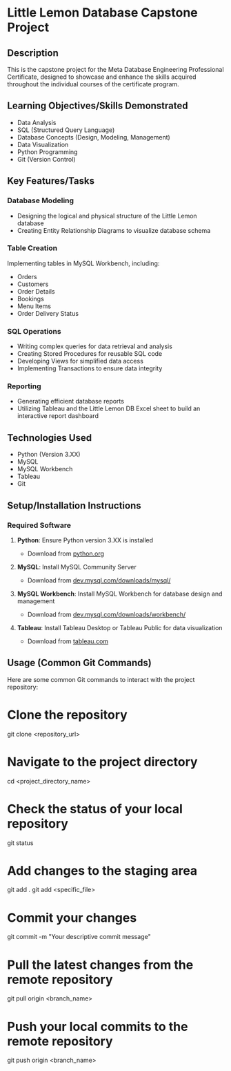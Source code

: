 # Little Lemon Database Capstone Project

## Description
This is the capstone project for the Meta Database Engineering Professional Certificate, designed to showcase and enhance the skills acquired throughout the individual courses of the certificate program.

## Learning Objectives/Skills Demonstrated
- Data Analysis
- SQL (Structured Query Language)
- Database Concepts (Design, Modeling, Management)
- Data Visualization
- Python Programming
- Git (Version Control)

## Key Features/Tasks

### Database Modeling
- Designing the logical and physical structure of the Little Lemon database
- Creating Entity Relationship Diagrams to visualize database schema

### Table Creation
Implementing tables in MySQL Workbench, including:
- Orders
- Customers
- Order Details
- Bookings
- Menu Items
- Order Delivery Status

### SQL Operations
- Writing complex queries for data retrieval and analysis
- Creating Stored Procedures for reusable SQL code
- Developing Views for simplified data access
- Implementing Transactions to ensure data integrity

### Reporting
- Generating efficient database reports
- Utilizing Tableau and the Little Lemon DB Excel sheet to build an interactive report dashboard

## Technologies Used
- Python (Version 3.XX)
- MySQL
- MySQL Workbench
- Tableau
- Git

## Setup/Installation Instructions

### Required Software
1. **Python**: Ensure Python version 3.XX is installed
   - Download from [python.org](https://python.org)

2. **MySQL**: Install MySQL Community Server
   - Download from [dev.mysql.com/downloads/mysql/](https://dev.mysql.com/downloads/mysql/)

3. **MySQL Workbench**: Install MySQL Workbench for database design and management
   - Download from [dev.mysql.com/downloads/workbench/](https://dev.mysql.com/downloads/workbench/)

4. **Tableau**: Install Tableau Desktop or Tableau Public for data visualization
   - Download from [tableau.com](https://tableau.com)

## Usage (Common Git Commands)


Here are some common Git commands to interact with the project repository:


# Clone the repository
git clone <repository_url>

# Navigate to the project directory
cd <project_directory_name>

# Check the status of your local repository
git status

# Add changes to the staging area
git add .
git add <specific_file>

# Commit your changes
git commit -m "Your descriptive commit message"

# Pull the latest changes from the remote repository
git pull origin <branch_name>

# Push your local commits to the remote repository
git push origin <branch_name>

